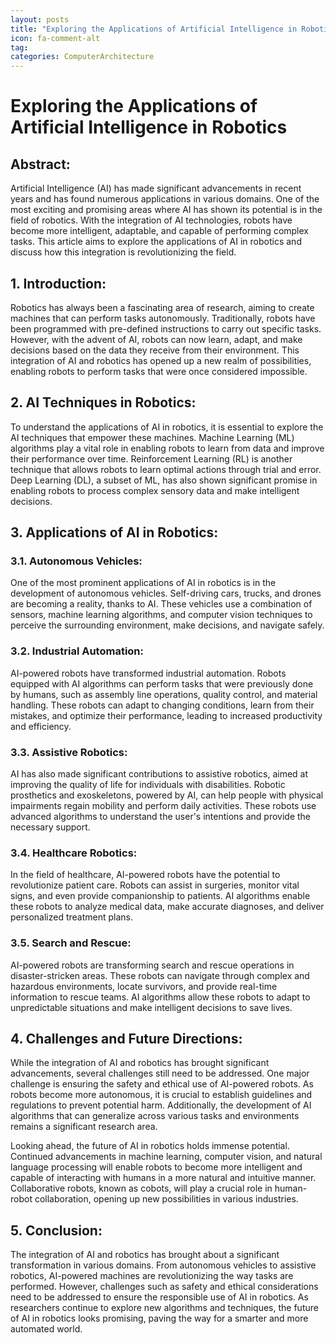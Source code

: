 ```yaml
---
layout: posts
title: "Exploring the Applications of Artificial Intelligence in Robotics"
icon: fa-comment-alt
tag:      
categories: ComputerArchitecture
---
```



# Exploring the Applications of Artificial Intelligence in Robotics

## Abstract:
Artificial Intelligence (AI) has made significant advancements in recent years and has found numerous applications in various domains. One of the most exciting and promising areas where AI has shown its potential is in the field of robotics. With the integration of AI technologies, robots have become more intelligent, adaptable, and capable of performing complex tasks. This article aims to explore the applications of AI in robotics and discuss how this integration is revolutionizing the field.

## 1. Introduction:
Robotics has always been a fascinating area of research, aiming to create machines that can perform tasks autonomously. Traditionally, robots have been programmed with pre-defined instructions to carry out specific tasks. However, with the advent of AI, robots can now learn, adapt, and make decisions based on the data they receive from their environment. This integration of AI and robotics has opened up a new realm of possibilities, enabling robots to perform tasks that were once considered impossible.

## 2. AI Techniques in Robotics:
To understand the applications of AI in robotics, it is essential to explore the AI techniques that empower these machines. Machine Learning (ML) algorithms play a vital role in enabling robots to learn from data and improve their performance over time. Reinforcement Learning (RL) is another technique that allows robots to learn optimal actions through trial and error. Deep Learning (DL), a subset of ML, has also shown significant promise in enabling robots to process complex sensory data and make intelligent decisions.

## 3. Applications of AI in Robotics:
### 3.1. Autonomous Vehicles:
One of the most prominent applications of AI in robotics is in the development of autonomous vehicles. Self-driving cars, trucks, and drones are becoming a reality, thanks to AI. These vehicles use a combination of sensors, machine learning algorithms, and computer vision techniques to perceive the surrounding environment, make decisions, and navigate safely.

### 3.2. Industrial Automation:
AI-powered robots have transformed industrial automation. Robots equipped with AI algorithms can perform tasks that were previously done by humans, such as assembly line operations, quality control, and material handling. These robots can adapt to changing conditions, learn from their mistakes, and optimize their performance, leading to increased productivity and efficiency.

### 3.3. Assistive Robotics:
AI has also made significant contributions to assistive robotics, aimed at improving the quality of life for individuals with disabilities. Robotic prosthetics and exoskeletons, powered by AI, can help people with physical impairments regain mobility and perform daily activities. These robots use advanced algorithms to understand the user's intentions and provide the necessary support.

### 3.4. Healthcare Robotics:
In the field of healthcare, AI-powered robots have the potential to revolutionize patient care. Robots can assist in surgeries, monitor vital signs, and even provide companionship to patients. AI algorithms enable these robots to analyze medical data, make accurate diagnoses, and deliver personalized treatment plans.

### 3.5. Search and Rescue:
AI-powered robots are transforming search and rescue operations in disaster-stricken areas. These robots can navigate through complex and hazardous environments, locate survivors, and provide real-time information to rescue teams. AI algorithms allow these robots to adapt to unpredictable situations and make intelligent decisions to save lives.

## 4. Challenges and Future Directions:
While the integration of AI and robotics has brought significant advancements, several challenges still need to be addressed. One major challenge is ensuring the safety and ethical use of AI-powered robots. As robots become more autonomous, it is crucial to establish guidelines and regulations to prevent potential harm. Additionally, the development of AI algorithms that can generalize across various tasks and environments remains a significant research area.

Looking ahead, the future of AI in robotics holds immense potential. Continued advancements in machine learning, computer vision, and natural language processing will enable robots to become more intelligent and capable of interacting with humans in a more natural and intuitive manner. Collaborative robots, known as cobots, will play a crucial role in human-robot collaboration, opening up new possibilities in various industries.

## 5. Conclusion:
The integration of AI and robotics has brought about a significant transformation in various domains. From autonomous vehicles to assistive robotics, AI-powered machines are revolutionizing the way tasks are performed. However, challenges such as safety and ethical considerations need to be addressed to ensure the responsible use of AI in robotics. As researchers continue to explore new algorithms and techniques, the future of AI in robotics looks promising, paving the way for a smarter and more automated world.